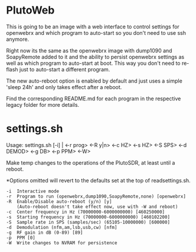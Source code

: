 # PlutoWeb

This is going to be an image with a web interface to control settings for openwebrx and which program to auto-start so you don't need to use ssh anymore.

Right now its the same as the openwebrx image with dump1090 and SoapyRemote added to it and the ability to persist openwebrx settings as well as which program to auto-start at boot.  This way you don't need to re-flash just to auto-start a different program.

The new auto-reboot option is enabled by default and just uses a simple 'sleep 24h' and only takes effect after a reboot.

Find the corresponding README.md for each program in the respective legacy folder for more details.

# settings.sh

Usage: settings.sh [-i] | <-r prog> <-R y|n> <-c HZ> <-s HZ> <-S SPS> <-d DEMOD>
			  <-g DB> <-p PPM> <-W>

Make temp changes to the operations of the PlutoSDR, at least until a reboot.

*Options omitted will revert to the defaults set at the top of readsettings.sh.

	-i	Interactive mode
	-r	Program to run (openwebrx,dump1090,SoapyRemote,none) [openwebrx]
	-R	Enable/Disable auto-reboot (y/n) [y]
		(Auto-reboot doesn't take effect now, use with -W and reboot)
	-c	Center frequency in Hz (70000000-6000000000) [460250000]
	-s	Starting frequency in Hz (70000000-6000000000) [460102200]
	-S	Sample rate in SPS (samples/sec) (65105-10000000) [600000]
	-d	Demodulation (nfm,am,lsb,usb,cw) [nfm]
	-g	RF gain in dB (0-89) [89]
	-p	PPM [0]
	-W	Write changes to NVRAM for persistence
